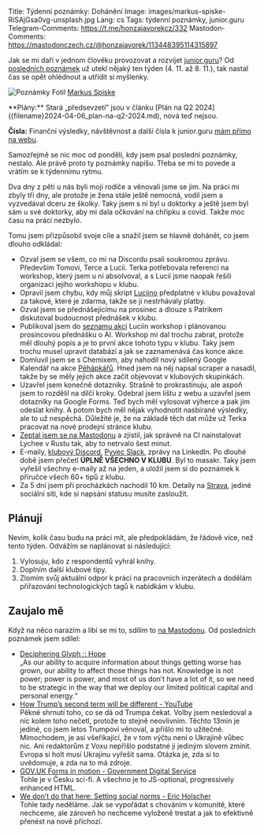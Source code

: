 Title: Týdenní poznámky: Dohánění
Image: images/markus-spiske-RiSAjGsa0vg-unsplash.jpg
Lang: cs
Tags: týdenní poznámky, junior.guru
Telegram-Comments: https://t.me/honzajavorekcz/332
Mastodon-Comments: https://mastodonczech.cz/@honzajavorek/113448395114315897

Jak se mi daří v jednom člověku provozovat a rozvíjet [junior.guru](https://junior.guru/)?
Od [posledních poznámek]({filename}2024-11-04_tydenni-poznamky-peklicko-s-nemocemi.md) už utekl nějaký ten týden (4. 11. až 8. 11.), tak nastal čas se opět ohlédnout a utřídit si myšlenky.

![Poznámky]({static}/images/markus-spiske-RiSAjGsa0vg-unsplash.jpg)
Fotil [Markus Spiske](https://unsplash.com/@markusspiske)

<div class="alert alert-warning" role="alert" markdown="1">
**Plány:** Stará „předsevzetí” jsou v článku [Plán na Q2 2024]({filename}2024-04-06_plan-na-q2-2024.md), nová teď nejsou.

**Čísla:** Finanční výsledky, návštěvnost a další čísla k junior.guru [mám přímo na webu](https://junior.guru/about/).
</div>

Samozřejmě se nic moc od pondělí, kdy jsem psal poslední poznámky, nestalo. Ale právě proto ty poznámky napíšu. Třeba se mi to povede a vrátím se k týdennímu rytmu.

Dva dny z pěti u nás byli moji rodiče a věnovali jsme se jim. Na práci mi zbyly tři dny, ale protože je žena stále ještě nemocná, vodil jsem a vyzvedával dceru ze školky. Taky jsem s ní byl u doktorky a ještě jsem byl sám u své doktorky, aby mi dala očkování na chřipku a covid. Takže moc času na práci nezbylo.

Tomu jsem přizpůsobil svoje cíle a snažil jsem se hlavně dohánět, co jsem dlouho odkládal:

-   Ozval jsem se všem, co mi na Discordu psali soukromou zprávu. Především Tomovi, Terce a Lucii. Terka potřebovala referenci na workshop, který jsem u ní absolvoval, a s Lucií jsme naopak řešili organizaci jejího workshopu v klubu.
-   Opravil jsem chybu, kdy můj skript [Luciino](https://www.dokazesprogramovat.cz/) předplatné v klubu považoval za takové, které je zdarma, takže se jí nestrhávaly platby.
-   Ozval jsem se přednášejícímu na prosinec a dlouze s Patrikem diskutoval budoucnost přednášek v klubu.
-   Publikoval jsem do [seznamu akcí](https://junior.guru/events/) Luciin workshop i plánovanou prosincovou přednášku o AI. Workshop mi dal trochu zabrat, protože měl dlouhý popis a je to první akce tohoto typu v klubu. Taky jsem trochu musel upravit databázi a jak se zaznamenává čas konce akce.
-   Domluvil jsem se s Chemixem, aby nahodil nový sdílený Google Kalendář na akce [Péhápkářů](https://pehapkari.cz/). Hned jsem na něj napsal scraper a nasadil, takže by se měly jejich akce začít objevovat v klubových skupinkách.
-   Uzavřel jsem konečně dotazníky. Strašně to prokrastinuju, ale aspoň jsem to rozdělil na dílčí kroky. Odebral jsem lištu z webu a uzavřel jsem dotazníky na Google Forms. Teď bych měl vylosovat výherce a pak jim odeslat knihy. A potom bych měl nějak vyhodnotit nasbírané výsledky, ale to už nespěchá. Důležité je, že na základě těch dat může už Terka pracovat na nové prodejní stránce klubu.
-   [Zeptal jsem se na Mastodonu](https://mastodonczech.cz/@honzajavorek/113430906371139926) a zjistil, jak správně na CI nainstalovat Lychee v Rustu tak, aby to netrvalo šest minut.
-   E-maily, [klubový Discord](https://junior.guru/club/), [Pyvec Slack](https://docs.pyvec.org/operations/support.html#sit-kontaktu), zprávy na LinkedIn.
    Po dlouhé době jsem přečetl **ÚPLNĚ VŠECHNO V KLUBU**. Byl to masakr. Taky jsem vyřešil všechny e-maily až na jeden, a uložil jsem si do poznámek k příručce všech 60+ tipů z klubu.
-   Za 5 dní jsem při procházkách nachodil 10 km.
    Detaily na [Strava](https://www.strava.com/athletes/31242569), jediné sociální síti, kde si napsání statusu musíte zasloužit.

## Plánuji

Nevím, kolik času budu na práci mít, ale předpokládám, že řádově více, než tento týden. Odvážím se naplánovat si následující:

1. Vylosuju, kdo z respondentů vyhrál knihy.
2. Doplním další klubové tipy.
3. Zlomím svůj aktuální odpor k práci na pracovních inzerátech a dodělám přiřazování technologických tagů k nabídkám v klubu.

## Zaujalo mě

Když na něco narazím a líbí se mi to, sdílím to [na Mastodonu](https://mastodonczech.cz/@honzajavorek).
Od posledních poznámek jsem sdílel:

- [Deciphering Glyph :: Hope](https://blog.glyph.im/2024/05/hope.html)<br>„As our ability to acquire information about things getting worse has grown, our ability to affect those things has not. Knowledge is not power; power is power, and most of us don’t have a lot of it, so we need to be strategic in the way that we deploy our limited political capital and personal energy.“
- [How Trump’s second term will be different - YouTube](https://www.youtube.com/watch?v=gK6MD_8S01o)<br>Pěkné shrnutí toho, co se dá od Trumpa čekat. Volby jsem nesledoval a nic kolem toho nečetl, protože to stejně neovlivním. Těchto 13min je jediné, co jsem letos Trumpovi věnoval, a přišlo mi to užitečné. Mimochodem, je asi všeříkající, že v tom výčtu není o Ukrajině vůbec nic. Ani redaktorům z Voxu nepřišlo podstatné ji jediným slovem zmínit. Evropa si holt musí Ukrajinu vyřešit sama. Otázka je, zda si to uvědomuje, a zda na to má zdroje.
- [GOV.UK Forms in motion - Government Digital Service](https://gds.blog.gov.uk/2024/11/04/gov-uk-forms-in-motion/)<br>Tohle je v Česku sci-fi. A všechno je to JS-optional, progressively enhanced HTML.
- [We don’t do that here: Setting social norms - Eric Holscher](https://www.ericholscher.com/blog/2023/feb/10/we-dont-do-that-here/)<br>Tohle tady neděláme. Jak se vypořádat s chováním v komunitě, které nechceme, ale zároveň ho nechceme vyloženě trestat a jak to efektivně přenést na nově příchozí.
